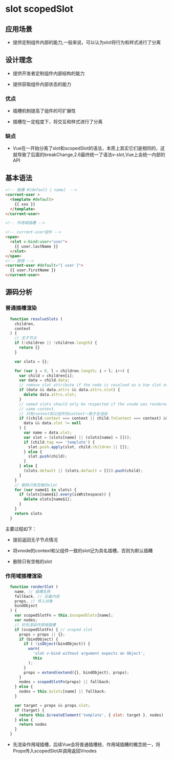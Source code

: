 # slot scopedSlot

## 应用场景

* 提供定制组件内部的能力,一般来说，可以认为slot将行为和样式进行了分离

## 设计理念

* 提供开发者定制组件内部结构的能力

* 提供获取组件内部状态的能力


### 优点

* 插槽机制提高了组件的可扩展性

* 插槽在一定程度下，将交互和样式进行了分离

### 缺点

* Vue在一开始分离了slot和scopedSlot的语法，本质上其实它们是相同的，这就导致了后面的breakChange,2.6最终统一了语法v-slot,Vue上会统一内部的API


## 基本语法

``` html
<!-- 插槽 #[default | name]  -->
<current-user >
  <template #default>
    {{ xxx }}
  </template>
</current-user>

<!-- 作用域插槽 -->

<!-- current-user组件 -->
<span>
  <slot v-bind:user="user">
    {{ user.lastName }}
  </slot>
</span>
<!-- 使用 -->
<current-user #default="{ user }">
  {{ user.firstName }}
</current-user>
```

## 源码分析


### 普通插槽渲染

```js
  function resolveSlots (
    children,
    context
  ) {
    // 无子节点
    if (!children || !children.length) {
      return {}
    }

    var slots = {};

    for (var i = 0, l = children.length; i < l; i++) {
      var child = children[i];
      var data = child.data;
      // remove slot attribute if the node is resolved as a Vue slot node
      if (data && data.attrs && data.attrs.slot) {
        delete data.attrs.slot;
      }
      // named slots should only be respected if the vnode was rendered in the
      // same context.
      // 只有context和父组件的context一致才会渲染
      if ((child.context === context || child.fnContext === context) &&
        data && data.slot != null
      ) {
        var name = data.slot;
        var slot = (slots[name] || (slots[name] = []));
        if (child.tag === 'template') {
          slot.push.apply(slot, child.children || []);
        } else {
          slot.push(child);
        }
      } else {
        (slots.default || (slots.default = [])).push(child);
      }
    }
    // 删除只有空格的slot
    for (var name$1 in slots) {
      if (slots[name$1].every(isWhitespace)) {
        delete slots[name$1];
      }
    }
    return slots
  }

```

主要过程如下：

* 提前返回无子节点情况

* 将vnode的context和父组件一致的slot记为具名插槽，否则为默认插糟

* 删除只有空格的slot



### 作用域插槽渲染

```js
  function renderSlot (
    name, // 插槽名称
    fallback, // 后备内容
    props, // 传入对象
    bindObject
  ) {
    var scopedSlotFn = this.$scopedSlots[name];
    var nodes;
    // 优先渲染作用域插槽
    if (scopedSlotFn) { // scoped slot
      props = props || {};
      if (bindObject) {
        if ( !isObject(bindObject)) {
          warn(
            'slot v-bind without argument expects an Object',
            this
          );
        }
        props = extend(extend({}, bindObject), props);
      }
      nodes = scopedSlotFn(props) || fallback;
    } else {
      nodes = this.$slots[name] || fallback;
    }

    var target = props && props.slot;
    if (target) {
      return this.$createElement('template', { slot: target }, nodes)
    } else {
      return nodes
    }
  }

```

* 先渲染作用域插槽，后续Vue会将普通插槽统、作用域插糟的概念统一，将Props传入scopedSlot并调用返回Vnodes
